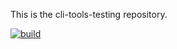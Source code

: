 This is the cli-tools-testing repository.

[![build][build-icon]][build-page]

[build-icon]: https://travis-ci.org/iot-lab/cli-tools-testing.svg?branch=master
[build-page]: https://travis-ci.org/iot-lab/cli-tools-testing
